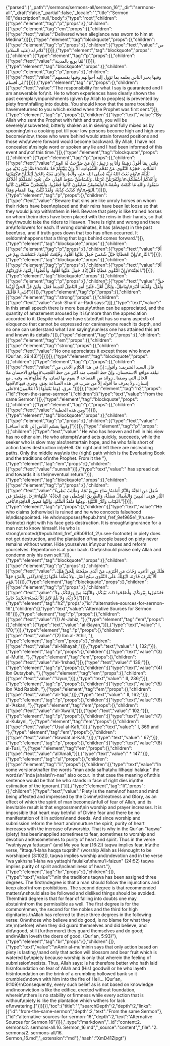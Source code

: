 {"parsed":{"_path":"/sermons/sermons-all/sermon_16","_dir":"sermons-all","_draft":false,"_partial":false,"_locale":"","title":"Sermon 16","description":null,"body":{"type":"root","children":[{"type":"element","tag":"p","props":{},"children":[{"type":"element","tag":"em","props":{},"children":[{"type":"text","value":"Delivered when allegiance was sworn to him at Medina"}]}]},{"type":"element","tag":"blockquote","props":{},"children":[{"type":"element","tag":"p","props":{},"children":[{"type":"text","value":"من كلام له (عليه السلام)"}]}]},{"type":"element","tag":"blockquote","props":{},"children":[{"type":"element","tag":"p","props":{},"children":[{"type":"text","value":"لمّا بويع بالمدينة"}]}]},{"type":"element","tag":"blockquote","props":{},"children":[{"type":"element","tag":"p","props":{},"children":[{"type":"text","value":"وفيها يخبر الناس بعلمه بما تؤول إليه أحوالهم وفيها يقسمهم إلى أقسام"}]}]},{"type":"element","tag":"p","props":{},"children":[{"type":"text","value":"The responsibility for what I say is guaranteed and I am answerable for\nit. He to whom experiences have clearly shown the past exemplary\npunishments (given by Allah to peoples) is prevented by piety from\nfalling into doubts. You should know that the same troubles have\nreturned to you which existed when the Prophet was first sent."}]},{"type":"element","tag":"p","props":{},"children":[{"type":"text","value":"By Allah who sent the Prophet with faith and truth, you will be severely\nsubverted, bitterly shaken as in sieving and fully mixed as by spooning\nin a cooking pot till your low persons become high and high ones become\nlow, those who were behind would attain forward positions and those who\nwere forward would become backward. By Allah, I have not concealed a\nsingle word or spoken any lie and I had been informed of this event and\nof this time."}]},{"type":"element","tag":"blockquote","props":{},"children":[{"type":"element","tag":"p","props":{},"children":[{"type":"text","value":"ذِمَّتي بِمَا أَقُولُ رَهِينَةٌ وَأَنَا بِهِ زَعِيمٌ : إِنَّ مَنْ صَرَّحَتْ لَهُ العِبَرُ عَمَّا بَيْنَ يَدَيْهِ مِنَ\nالمَثُلاتِ، حَجَزَهُ التَّقْوَى عَنْ تَقَحُّمِ الشُّبُهَاتِ. أَلاَ وَإِنَّ بَلِيَّتَكُمْ قَدْ عَادَتْ كَهَيْئَتِهَا\nيَوْمَ بَعَثَ اللهُ نَبِيَّهُ (صلى الله عليه وآله)، وَالَّذِي بَعَثَهُ بِالحَقِّ لَتُبَلْبَلُنَّ\nبَلْبَلَةً، وَلَتُغَرْبَلُنَّ غَرْبَلَةً، وَلَتُسَاطُنَّ سَوْطَ القِدْرِ، حَتَّى يَعُودَ أَسْفَلُكُمْ أَعْلاَكُمْ،\nوَأَعْلاَكُمْ أَسْفَلَكُمْ، وَلَيَسْبِقَنَّ سَابِقُونَ كَانُوا قَصَّرُوا، وَلَيُقَصِّرَنَّ سَبَّاقُونَ كَانُوا\nسَبَقُوا. وَاللهِ مَا كَتَمْتُ وَشْمَةً، وَلا كَذَبْتُ كِذْبَةً، وَلَقَدْ نُبِّئْتُ بِهذا المَقامِ وَهذَا\nاليَوْمِ."}]}]},{"type":"element","tag":"p","props":{},"children":[{"type":"text","value":"Beware that sins are like unruly horses on whom their riders have been\nplaced and their reins have been let loose so that they would jump with\nthem in Hell. Beware that piety is like trained horses on whom the\nriders have been placed with the reins in their hands, so that they\nwould take the riders to Heaven. There is right and wrong and there are\nfollowers for each. If wrong dominates, it has (always) in the past been\nso, and if truth goes down that too has often occurred. It seldom\nhappens that a thing that lags behind comes forward."}]},{"type":"element","tag":"blockquote","props":{},"children":[{"type":"element","tag":"p","props":{},"children":[{"type":"text","value":"أَلاَ وَإِنَّ الخَطَايَا خَيْلٌ شُمُسٌ حُمِلَ عَلَيْهَا أَهْلُها، وَخُلِعَتْ لُجُمُهَا، فَتَقَحَّمَتْ بِهِمْ في\nالنَّارِ."}]}]},{"type":"element","tag":"blockquote","props":{},"children":[{"type":"element","tag":"p","props":{},"children":[{"type":"text","value":"أَلاَ وَإِنَّ التَّقْوَى مَطَايَا ذُلُلٌ(2)، حُمِلَ عَلَيْهَا أَهْلُهَا، وَأُعْطُوا أَزِمَّتَها، فَأَوْرَدَتْهُمُ\nالجَنَّةَ."}]}]},{"type":"element","tag":"blockquote","props":{},"children":[{"type":"element","tag":"p","props":{},"children":[{"type":"text","value":"حَقٌّ وَبَاطِلٌ، وَلِكُلٍّ أَهْلٌ، فَلَئِنْ أَمِرَ البَاطِلُ لَقَدِيماً فَعَلَ، وَلَئِنْ قَلَّ الحقُّ لَرُبَّما\nوَلَعَلَّ، وَلَقَلَّمَا أَدْبَرَ شَيءٌ فَأَقْبَلَ!"}]}]},{"type":"element","tag":"p","props":{},"children":[{"type":"element","tag":"strong","props":{},"children":[{"type":"text","value":"ash-Sharif ar-Radi says:"}]},{"type":"text","value":" In this small speech there is more beauty\nthan can be appreciated, and the quantity of amazement aroused by it is\nmore than the appreciation accorded to it. Despite what we have stated\nit has so many aspects of eloquence that cannot be expressed nor can\nanyone reach its depth, and no one can understand what I am saying\nunless one has attained this art and known its details."}]},{"type":"element","tag":"p","props":{},"children":[{"type":"element","tag":"em","props":{},"children":[{"type":"element","tag":"strong","props":{},"children":[{"type":"text","value":"No one appreciates it except those who know (Qur'an, 29:43)"}]}]}]},{"type":"element","tag":"blockquote","props":{},"children":[{"type":"element","tag":"p","props":{},"children":[{"type":"text","value":"قال السيد الشريف: وأقول: إنّ في هذا الكلام الادنى من مواقع الاحسان ملا\nتبلغه مواقع الاستحسان، وإنّ حظ العجب منه أكثر من حظ العُجب به، وفيه ـ مع\nالحال التي وصفنا ـ زوائد من الفصاحة لا يقوم بها لسان، ولا يَطَّلع فَجها\nإنسان، ولا يعرف ما أقوله إلاّ من ضرب في هذه الصناعة بحق، وجرى فيها على\nعرق، (وَمَا يَعْقِلُهَا إلاّ العَالمِونَ)."}]}]},{"type":"element","tag":"h2","props":{"id":"from-the-same-sermon"},"children":[{"type":"text","value":"From the same Sermon"}]},{"type":"element","tag":"blockquote","props":{},"children":[{"type":"element","tag":"p","props":{},"children":[{"type":"text","value":"ومن هذه الخطبة"}]}]},{"type":"element","tag":"blockquote","props":{},"children":[{"type":"element","tag":"p","props":{},"children":[{"type":"text","value":"[وفيها يقسّم الناس إلى ثلاثة أصناف]"}]}]},{"type":"element","tag":"p","props":{},"children":[{"type":"text","value":"He who has heaven and hell in his view has no other aim. He who attempts\nand acts quickly, succeeds, while the seeker who is slow may also\nentertain hope, and he who falls short of action faces destruction in\nHell. On right and left there are misleading paths. Only the middle way\nis the (right) path which is the Everlasting Book and the traditions of\nthe Prophet. From it the "},{"type":"element","tag":"em","props":{},"children":[{"type":"text","value":"sunnah"}]},{"type":"text","value":" has spread out and towards it is the\neventual return."}]},{"type":"element","tag":"blockquote","props":{},"children":[{"type":"element","tag":"p","props":{},"children":[{"type":"text","value":"شُغِلَ مَنِ الجَنَّةُ وَالنَّارُ أَمَامَهُ! سَاع سَرِيعٌ نَجَا، وَطَالِبٌ بَطِيءٌ رَجَا، وَمُقَصِّرٌ في\nالنَّارِ هَوَى. الَيمِينُ وَالشِّمالُ مَضَلَّةٌ، وَالطَّرِيقُ الوُسْطَى هِيَ الجَادَّةُ' عَلَيْهَا بَاقي\nالكِتَابِ وَآثَارُ النُّبُوَّةِ، وَمِنْهَا مَنْفَذُ السُّنَّةِ، وَإلَيْهَا مَصِيرُ العَاقِبَةِ."}]}]},{"type":"element","tag":"p","props":{},"children":[{"type":"text","value":"He who claims (otherwise) is ruined and he who concocts falsehood is\ndisappointed. He who\nopposes{#epub.html_fref_9ef965e1_1\n.see-footnote} right with his face gets destruction. It is enough\nignorance for a man not to know himself. He who is strong\nrooted{#epub.html_fref_d9b091cf_2\n.see-footnote} in piety does not get destruction, and the plantation of\na people based on piety never remains without water. Hide yourselves in\nyour houses and reform yourselves. Repentance is at your back. One\nshould praise only Allah and condemn only his own self."}]},{"type":"element","tag":"blockquote","props":{},"children":[{"type":"element","tag":"p","props":{},"children":[{"type":"text","value":"هَلَكَ مَنِ ادَّعى، وَخَابَ مَنِ افْتَرَى، مَنْ أَبْدَى صَفْحَتَهُ لِلْحَقِّ هَلَكَ، وَكَفَى بِالْمَرْءِ جَهْلاً\nأَلاَّ يَعْرِفَ قَدْرَهُ، لاَيَهْلِكُ عَلَى التَّقْوَى سِنْخ أَصْل، وَلاَ يَظْمَأُ عَلَيْهَا زَرْعُ قَوْم."}]}]},{"type":"element","tag":"blockquote","props":{},"children":[{"type":"element","tag":"p","props":{},"children":[{"type":"text","value":"فَاسْتَتِرُوا بِبُيُوتِكُمْ، وَأَصْلِحُوا ذَاتَ بَيْنِكُمْ، وَالتَّوْبَةُ مِنْ وَرَائِكُمْ، وَلاَ يَحْمَدْ حَامِدٌ\nإِلاَّ رَبَّهُ، وَلاَ يَلُمْ لاَئِمٌ إِلاَّ نَفْسَهُ."}]}]},{"type":"element","tag":"h2","props":{"id":"alternative-sources-for-sermon-16"},"children":[{"type":"text","value":"Alternative Sources for Sermon 16"}]},{"type":"element","tag":"p","props":{},"children":[{"type":"text","value":"(1) Al-Jahiz, "},{"type":"element","tag":"em","props":{},"children":[{"type":"text","value":"al-Bayan,"}]},{"type":"text","value":" I, 170;"}]},{"type":"element","tag":"p","props":{},"children":[{"type":"text","value":"(2) Ibn al-'Athir, "},{"type":"element","tag":"em","props":{},"children":[{"type":"text","value":"al-Nihayah,"}]},{"type":"text","value":" I, 132;"}]},{"type":"element","tag":"p","props":{},"children":[{"type":"text","value":"(3) al-Mufid, "},{"type":"element","tag":"em","props":{},"children":[{"type":"text","value":"al-'Irshad,"}]},{"type":"text","value":" 139;"}]},{"type":"element","tag":"p","props":{},"children":[{"type":"text","value":"(4) Ibn Qutaybah, "},{"type":"element","tag":"em","props":{},"children":[{"type":"text","value":"'Uyun,"}]},{"type":"text","value":" II, 236;"}]},{"type":"element","tag":"p","props":{},"children":[{"type":"text","value":"(5) Ibn 'Abd Rabbih, "},{"type":"element","tag":"em","props":{},"children":[{"type":"text","value":"al-'Iqd,"}]},{"type":"text","value":" II, 162;"}]},{"type":"element","tag":"p","props":{},"children":[{"type":"text","value":"(6) al-'Askari, "},{"type":"element","tag":"em","props":{},"children":[{"type":"text","value":"al-'Awa'il,"}]},{"type":"text","value":" 102;"}]},{"type":"element","tag":"p","props":{},"children":[{"type":"text","value":"(7) al-Kulayni, "},{"type":"element","tag":"em","props":{},"children":[{"type":"text","value":"Usul al-Kafi,"}]},{"type":"text","value":" I, 369 and "},{"type":"element","tag":"em","props":{},"children":[{"type":"text","value":"Rawdat al-Kafi,"}]},{"type":"text","value":" 67;"}]},{"type":"element","tag":"p","props":{},"children":[{"type":"text","value":"(8) al-Tusi, "},{"type":"element","tag":"em","props":{},"children":[{"type":"text","value":"al'Amali,"}]},{"type":"text","value":" * 147."}]},{"type":"element","tag":"ul","props":{},"children":[{"type":"element","tag":"li","props":{},"children":[{"type":"text","value":"In some versions\nafter the words \"man abda safhatahu lilhaqqi halaka:\" the words\n\"`inda jahalati'n-nas\" also occur. In that case the meaning of\nthis sentence would be that he who stands in face of right dies in\nthe estimation of the ignorant.]"}]},{"type":"element","tag":"li","props":{},"children":[{"type":"text","value":"Piety is the name\nof heart and mind being affected and impressed by the Divine\nGreatness and Glory, as an effect of which the spirit of man becomes\nfull of fear of Allah, and its inevitable result is that engrossment\nin worship and prayer increases. It is impossible that heart may be\nfull of Divine fear and there be no manifestation of it in actions\nand deeds. And since worship and submission reform the heart and\nnurture the spirit, purity of heart increases with the increase of\nworship. That is why in the Qur'an \"taqwa\" (piety) has been\napplied sometimes to fear, sometimes to worship and devotion and\nsometimes to purity of heart and spirit. Thus in the verse \"wa\niyyaya fattaqun\" (and Me you fear [16:2]) taqwa implies fear, in\nthe verse, \"ittaqu'l-laha haqqa tuqatihi\" (worship Allah as He\nought to be worshipped [3:102]), taqwa implies worship and\ndevotion and in the verse \"wa yakhsha'l-laha wa yattaqhi faulaika\nhumu'l-faizun\" (24:52) taqwa implies purity of spirit and\ncleanliness of heart."},{"type":"element","tag":"br","props":{},"children":[]},{"type":"text","value":"\nIn the traditions taqwa has been assigned three degrees. The first\ndegree is that a man should follow the injunctions and keep aloof\nfrom prohibitions. The second degree is that recommended matters\nshould also be followed and disliked things should be avoided. The\nthird degree is that for fear of falling into doubts one may abstain\nfrom the permissible as well. The first degree is for the common\nmen, the second for the nobles and the third for high dignitaries.\nAllah has referred to these three degrees in the following verse: On\nthose who believe and do good, is no blame for what they ate,\n(before) when they did guard themselves and did believe, and did\ngood, still (furthermore) they guard themselves and do good; and\nAllah loveth the doers of good. (Qur'an, 5:93)"},{"type":"element","tag":"br","props":{},"children":[]},{"type":"text","value":"\nAmir al-mu'minin says that only action based on piety is lasting,\nand only that action will blossom and bear fruit which is watered by\npiety because worship is only that wherein the feeling of submission\nexists. Thus, Allah says: Is he therefore better who hath laid his\nfoundation on fear of Allah and (His) goodwill or he who layeth his\nfoundation on the brink of a crumbling hollowed bank so it crumbled\ndown with him into the fire of Hell... (Qur'an, 9:109)\nConsequently, every such belief as is not based on knowledge and\nconviction is like the edifice, erected without foundation, wherein\nthere is no stability or firmness while every action that is without\npiety is like the plantation which withers for lack of\nwatering.]"}]}]}],"toc":{"title":"","searchDepth":2,"depth":2,"links":[{"id":"from-the-same-sermon","depth":2,"text":"From the same Sermon"},{"id":"alternative-sources-for-sermon-16","depth":2,"text":"Alternative Sources for Sermon 16"}]}},"_type":"markdown","_id":"content:2. sermons:2. sermons-all:16. Sermon_16.md","_source":"content","_file":"2. sermons/2. sermons-all/16. Sermon_16.md","_extension":"md"},"hash":"XmD41Zlpgt"}